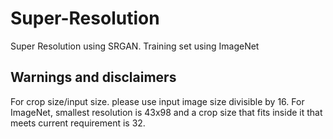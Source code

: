 # Super-Resolution

Super Resolution using SRGAN. Training set using ImageNet

## Warnings and disclaimers
For crop size/input size. please use input image size divisible by 16. For ImageNet, smallest resolution is 43x98 and a crop size that fits inside it that meets current requirement is 32.